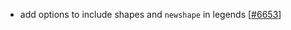  - add options to include shapes and `newshape` in legends [[#6653](https://github.com/plotly/plotly.js/pull/6653)]
